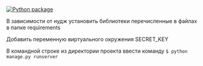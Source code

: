 [![Python package](https://github.com/Mput13/django_edu/actions/workflows/python-package.yml/badge.svg)](https://github.com/Mput13/django_edu/actions/workflows/python-package.yml)

В зависимости от нудж установить библиотеки перечисленные в файлах в папке requirements

Добавить переменную виртуального окружения SECRET_KEY

В командной строке из директории проекта ввести команду 
```$ python manage.py runserver```

